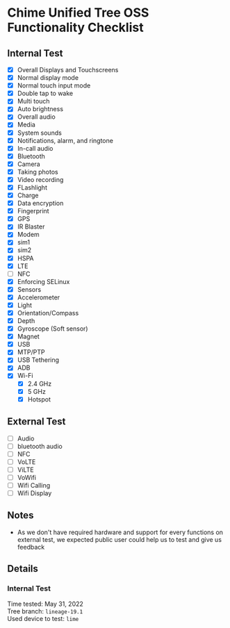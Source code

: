 # Chime Unified Tree OSS Functionality Checklist

## Internal Test
 * [X]  Overall Displays and Touchscreens
   * [X]  Normal display mode
   * [X]  Normal touch input mode
   * [X]  Double tap to wake
   * [X]  Multi touch
   * [X]  Auto brightness
 * [X]  Overall audio
   * [X]  Media
   * [X]  System sounds
   * [X]  Notifications, alarm, and ringtone
   * [X]  In-call audio
 * [X]  Bluetooth
 * [X]  Camera
   * [X]  Taking photos
   * [X]  Video recording
   * [X]  FLashlight
 * [X]  Charge
 * [X]  Data encryption
 * [X]  Fingerprint
 * [X]  GPS
 * [X]  IR Blaster
 * [X]  Modem
   * [x]  sim1
   * [X]  sim2
   * [X]  HSPA
   * [x]  LTE
 * [ ]  NFC
 * [X]  Enforcing SELinux
 * [X]  Sensors
   * [X]  Accelerometer
   * [X]  Light
   * [X]  Orientation/Compass
   * [X]  Depth
   * [X]  Gyroscope (Soft sensor)
   * [X]  Magnet
 * [x]  USB
   * [X]  MTP/PTP
   * [X]  USB Tethering
   * [X]  ADB
* [X]  Wi-Fi
   * [X]  2.4 GHz
   * [X]  5 GHz
   * [X]  Hotspot

## External Test
 * [ ]  Audio
   * [ ]  bluetooth audio
 * [ ]  NFC
 * [ ]  VoLTE
 * [ ]  ViLTE
 * [ ]  VoWifi
 * [ ]  Wifi Calling
 * [ ]  Wifi Display
 
## Notes

- As we don't have required hardware and support for every functions on external test, we expected public user could help us to test and give us feedback

## Details

### Internal Test
Time tested: May 31, 2022  
Tree branch: ```lineage-19.1```  
Used device to test: ```lime```
